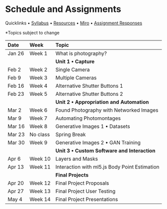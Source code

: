 # Schedule and Assignments

Quicklinks • [Syllabus](https://github.com/ellennickles/xphoto-s22) • [Resources]() • [Miro](https://tinyurl.com/xphoto-s22-miro) • [Assignment Responses]()

*Topics subject to change

 Date | Week | Topic |
| :--- | :--- | :--- |
| Jan 26 | Week 1 | What is photography? |
| | | **Unit 1 • Capture** |
| Feb 2 | Week 2 | Single Camera | 
| Feb 9 | Week 3 | Multiple Cameras | 
| Feb 16 | Week 4 | Alternative Shutter Buttons 1 | 
| Feb 23 | Week 5 | Alternative Shutter Buttons 2 | 
| | | **Unit 2 • Appropriation and Automation** |
| Mar 2 | Week 6 | Found Photography with Networked Images | 
| Mar 9 | Week 7 | Automating Photomontages | 
| Mar 16 | Week 8 | Generative Images 1 • Datasets | 
| Mar 23 | No class | Spring Break | 
| Mar 30 | Week 9 | Generative Images 2 • GAN Training | 
| | | **Unit 3 • Custom Software and Interaction** |
| Apr 6 | Week 10 | Layers and Masks | 
| Apr 13 | Week 11 | Interaction with ml5.js Body Point Estimation | 
| | | **Final Projects** |
| Apr 20 | Week 12 | Final Project Proposals | 
| Apr 27 | Week 13 | Final Project User Testing |
| May 4 | Week 14 | Final Project Presentations | 
